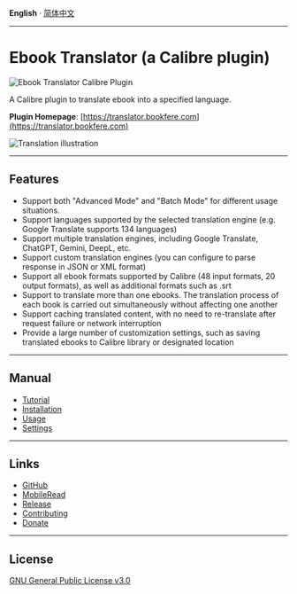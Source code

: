 __English__ · [简体中文](README.zh-CN.md)

---

# Ebook Translator (a Calibre plugin)

![Ebook Translator Calibre Plugin](images/logo.png)

A Calibre plugin to translate ebook into a specified language.

__Plugin Homepage__: [https://translator.bookfere.com](https://translator.bookfere.com)

![Translation illustration](images/sample-en.png)

---

## Features

* Support both "Advanced Mode" and "Batch Mode" for different usage situations.
* Support languages supported by the selected translation engine (e.g. Google Translate supports 134 languages)
* Support multiple translation engines, including Google Translate, ChatGPT, Gemini, DeepL, etc.
* Support custom translation engines (you can configure to parse response in JSON or XML format)
* Support all ebook formats supported by Calibre (48 input formats, 20 output formats), as well as additional formats such as .srt
* Support to translate more than one ebooks. The translation process of each book is carried out simultaneously without affecting one another
* Support caching translated content, with no need to re-translate after request failure or network interruption
* Provide a large number of customization settings, such as saving translated ebooks to Calibre library or designated location

---

## Manual

* [Tutorial](https://github.com/bookfere/Ebook-Translator-Calibre-Plugin/wiki#a-brief-tour)
* [Installation](https://github.com/bookfere/Ebook-Translator-Calibre-Plugin/wiki/English#installation)
* [Usage](https://github.com/bookfere/Ebook-Translator-Calibre-Plugin/wiki/English#usage)
* [Settings](https://github.com/bookfere/Ebook-Translator-Calibre-Plugin/wiki/English#settings)

---

## Links

* [GitHub ](https://github.com/bookfere/Ebook-Translator-Calibre-Plugin)
* [MobileRead](https://www.mobileread.com/forums/showthread.php?t=353052)
* [Release](https://github.com/bookfere/Ebook-Translator-Calibre-Plugin/releases)
* [Contributing](CONTRIBUTING.md)
* [Donate](https://www.paypal.com/paypalme/bookfere)

---

## License

[GNU General Public License v3.0](LICENSE)
